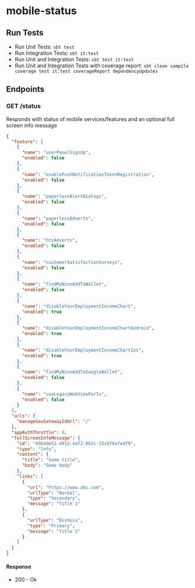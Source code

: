 # mobile-status


## Run Tests
- Run Unit Tests:  `sbt test`
- Run Integration Tests: `sbt it:test`
- Run Unit and Integration Tests: `sbt test it:test`
- Run Unit and Integration Tests with coverage report: `sbt clean compile coverage test it:test coverageReport dependencyUpdates`


## Endpoints

### GET /status

Responds with status of mobile services/features and an optional full screen info message

```json
{
  "feature": [
    {
      "name": "userPanelSignUp",
      "enabled": false
    },
    {
      "name": "enablePushNotificationTokenRegistration",
      "enabled": false
    },
    {
      "name": "paperlessAlertDialogs",
      "enabled": false
    },
    {
      "name": "paperlessAdverts",
      "enabled": false
    },
    {
      "name": "htsAdverts",
      "enabled": false
    },
    {
      "name": "customerSatisfactionSurveys",
      "enabled": false
    },
    {
      "name": "findMyNinoAddToWallet",
      "enabled": false
    },
    {
      "name": "disableYourEmploymentIncomeChart",
      "enabled": true
    },
    {
      "name": "disableYourEmploymentIncomeChartAndroid",
      "enabled": true
    },
    {
      "name": "disableYourEmploymentIncomeChartIos",
      "enabled": true
    },
    {
      "name": "findMyNinoAddToGoogleWallet",
      "enabled": false
    },
    {
      "name": "useLegacyWebViewForIv",
      "enabled": false
    }
  ],
  "urls": {
    "manageGovGatewayIdUrl": "/"
  },
  "appAuthThrottle": 0,
  "fullScreenInfoMessage": {
    "id": "496dde52-4912-4af2-8b3c-33c6f8afedf9",
    "type": "Info",
    "content": {
      "title": "Some title",
      "body": "Some body"
    },
    "links": [
      {
        "url": "https://www.abc.com",
        "urlType": "Normal",
        "type": "Secondary",
        "message": "Title 1"
      },
      {
        "urlType": "Dismiss",
        "type": "Primary",
        "message": "Title 2"
      }
    ]
  }
}
```

#### Response

- 200 - Ok